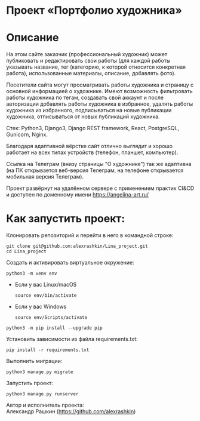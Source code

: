 # Проект «Портфолио художника»
# Описание
На этом сайте заказчик (профессиональный художник) может публиковать и редактировать свои работы (для каждой работы указывать название, тег (категорию, к которой относится конкретная работа), использованные материалы, описание, добавлять фото). 

Посетители сайта могут просматривать работы художника и страницу с основной информацией о художнике. Имеют возможность фильтровать работы художника по тегам, создавать свой аккаунт и после авторизации добавлять работы художника в избранное, удалять работы художника из избранного, подписываться на новые публикации художника, отписываться от новых публикаций художника.

Стек: Python3, Django3, Django REST framework, React, PostgreSQL, Gunicorn, Nginx.

Благодаря адаптивной вёрстке сайт отлично выглядит и хорошо работает на всех типах устройств (телефон, планшет, компьютер).

Ссылка на Телеграм (внизу страницы "О художнике") так же адаптивна (на ПК открывается веб-версия Телеграм, на телефоне открывается мобильная версия Телеграм).

Проект развёрнут на удалённом сервере с применением практик CI&CD и доступен по доменному имени https://angelina-art.ru/

# Как запустить проект:

Клонировать репозиторий и перейти в него в командной строке:

```
git clone git@github.com:alexrashkin/Lina_project.git
cd Lina_project
```

Cоздать и активировать виртуальное окружение:

```
python3 -m venv env
```

* Если у вас Linux/macOS

    ```
    source env/bin/activate
    ```

* Если у вас Windows

    ```
    source env/Scripts/activate
    ```

```
python3 -m pip install --upgrade pip
```

Установить зависимости из файла requirements.txt:

```
pip install -r requirements.txt
```

Выполнить миграции:

```
python3 manage.py migrate
```

Запустить проект:

```
python3 manage.py runserver
```

Автор и исполнитель проекта:  
Александр Рашкин (https://github.com/alexrashkin)